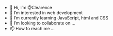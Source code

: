 - 👋 Hi, I’m @Clearence
- 👀 I’m interested in web development 
- 🌱 I’m currently learning JavaScript, html and CSS
- 💞️ I’m looking to collaborate on ...
- 📫 How to reach me ...

<!---
Clear3nce/Clear3nce is a ✨ special ✨ repository because its `README.md` (this file) appears on your GitHub profile.
You can click the Preview link to take a look at your changes.
--->
